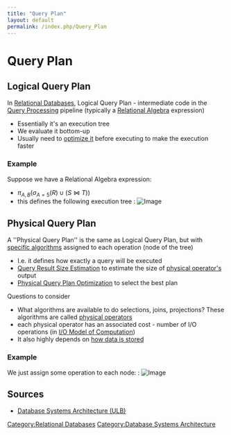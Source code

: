 ```yaml
---
title: "Query Plan"
layout: default
permalink: /index.php/Query_Plan
---
```


# Query Plan

## Logical Query Plan
In [Relational Databases](Relational_Databases), Logical Query Plan - intermediate code in the [Query Processing](Query_Processing) pipeline (typically a [Relational Algebra](Relational_Algebra) expression)
- Essentially it's an execution tree
- We evaluate it bottom-up
- Usually need to [optimize it](Logical_Query_Plan_Optimization) before executing  to make the execution faster


### Example
Suppose we have a Relational Algebra expression:
- $\pi_{A, B} \big(\sigma_{A = 5}(R) \cup (S \Join T) \big)$
- this defines the following execution tree 
: <img src="https://raw.github.com/alexeygrigorev/wiki-figures/master/ulb/dbsa/logical-query-plan-ex.png" alt="Image">


## Physical Query Plan
A ''Physical Query Plan'' is the same as Logical Query Plan, but with [specific algorithms](Physical_Operators_(databases)) assigned to each operation (node of the tree)
- I.e. it defines how exactly a query will be executed
- [Query Result Size Estimation](Query_Result_Size_Estimation) to estimate the size of [physical operator's](Physical_Operators_(databases)) output  
- [Physical Query Plan Optimization](Physical_Query_Plan_Optimization) to select the best plan


Questions to consider
- What algorithms are available to do selections, joins, projections? These algorithms are called [physical operators](Physical_Operators_(databases)) 
- each physical operator has an associated cost - number of I/O operations (in [I/O Model of Computation](I_O_Model_of_Computation))
- It also highly depends on [how data is stored](Physical_Data_Organization_(databases))

### Example
We just assign some operation to each node: 
: <img src="https://raw.github.com/alexeygrigorev/wiki-figures/master/ulb/dbsa/plan-selection-bad.png" alt="Image">


## Sources
- [Database Systems Architecture (ULB)](Database_Systems_Architecture_(ULB))

[Category:Relational Databases](Category_Relational_Databases)
[Category:Database Systems Architecture](Category_Database_Systems_Architecture)